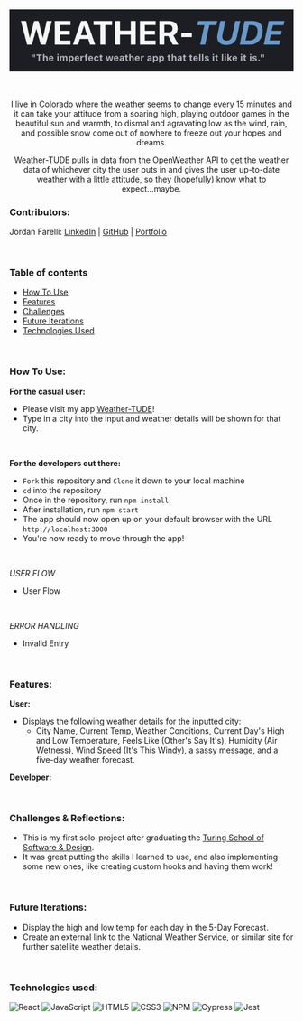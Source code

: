 <h2 align="center">
  <img align="center" alt="funky" src="./src/images/title.png" width="738px"/>
<br>
</h2>
<br>
<p align="center"> I live in Colorado where the weather seems to change every 15 minutes and it can take your attitude from a soaring high, playing outdoor games in the beautiful sun and warmth, to dismal and agravating low as the wind, rain, and possible snow come out of nowhere to freeze out your hopes and dreams.
<br>
<p align="center">Weather-TUDE pulls in data from the OpenWeather API to get the weather data of whichever city the user puts in and gives the user up-to-date weather with a little attitude, so they (hopefully) know what to expect...maybe.

<br>

### Contributors:

Jordan Farelli: [LinkedIn](https://www.linkedin.com/in/jordan-farelli/) | [GitHub](https://github.com/jfarelli) | [Portfolio](https://portfolio-jfarelli.vercel.app/)

<br>

### Table of contents
* [How To Use](#how)
* [Features](#features)
* [Challenges](#challenges)
* [Future Iterations](#future)
* [Technologies Used](#tech)


<br>

### How To Use: <a name="how"></a>

**For the casual user:**
* Please visit my app [Weather-TUDE](https://weather-tude.vercel.app/)!
* Type in a city into the input and weather details will be shown for that city.

<br>

**For the developers out there:**
* `Fork` this repository and `Clone` it down to your local machine
* `cd` into the repository
* Once in the repository, run `npm install`
* After installation, run `npm start`
* The app should now open up on your default browser with the URL `http://localhost:3000`
* You're now ready to move through the app!

<br>

*USER FLOW*
* User Flow



<br>

*ERROR HANDLING*
* Invalid Entry



<br>

### Features: <a name="features"></a>
**User:**
* Displays the following weather details for the inputted city: 
  * City Name, Current Temp, Weather Conditions, Current Day's High and Low Temperature, Feels Like (Other's Say It's), Humidity (Air Wetness), Wind Speed (It's This Windy), a sassy message, and a five-day weather forecast.


**Developer:**
<!-- * End to End testing with mulitple UX in mind -->
<!-- * Provide different React Router routes -->
<!-- * Proper error handling for all "Sad Paths" of a UX -->
<!-- * Secure a 95% lighthouse accessibility score -->
<!-- * A consistent, modular file structure -->

<br>

### Challenges & Reflections: <a name="challenges"></a>
* This is my first solo-project after graduating the [Turing School of Software & Design](https://turing.edu/?gclid=Cj0KCQiAz9ieBhCIARIsACB0oGKG2l2iJY1j7t81uU6Pn6dJqdD3gi0m_QfV66vrhnGg4r7xgsv--RkaAuzSEALw_wcB).
* It was great putting the skills I learned to use, and also implementing some new ones, like creating custom hooks and having them work! 

<br>

### Future Iterations: <a name="future"></a>
* Display the high and low temp for each day in the 5-Day Forecast.
* Create an external link to the National Weather Service, or similar site for further satellite weather details.

<br>

### Technologies used:<br><a name="tech"></a>
![React](https://img.shields.io/badge/react-%2320232a.svg?style=for-the-badge&logo=react&logoColor=%2361DAFB)
![JavaScript](https://img.shields.io/badge/javascript-%23323330.svg?style=for-the-badge&logo=javascript&logoColor=%23F7DF1E)
![HTML5](https://img.shields.io/badge/html5-%23E34F26.svg?style=for-the-badge&logo=html5&logoColor=white)
![CSS3](https://img.shields.io/badge/css3-%231572B6.svg?style=for-the-badge&logo=css3&logoColor=white)
![NPM](https://img.shields.io/badge/NPM-%23000000.svg?style=for-the-badge&logo=npm&logoColor=white)
![Cypress](https://img.shields.io/badge/-cypress-%23E5E5E5?style=for-the-badge&logo=cypress&logoColor=058a5e)
![Jest](https://img.shields.io/badge/-jest-%23C21325?style=for-the-badge&logo=jest&logoColor=white)

<br>



